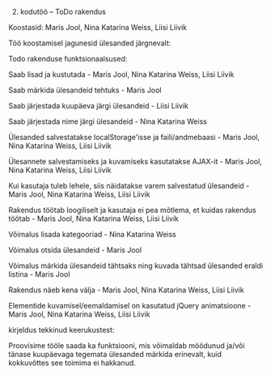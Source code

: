 2. kodutöö – ToDo rakendus

Koostasid: Maris Jool, Nina Katarina Weiss, Liisi Liivik


Töö koostamisel jagunesid ülesanded järgnevalt:

Todo rakenduse funktsionaalsused:

Saab lisad ja kustutada -  Maris Jool, Nina Katarina Weiss, Liisi Liivik

Saab märkida ülesandeid tehtuks - Maris Jool

Saab järjestada kuupäeva järgi ülesandeid - Liisi Liivik

Saab järjestada nime järgi ülesandeid - Nina Katarina Weiss

Ülesanded salvestatakse localStorage'isse ja faili/andmebaasi -  Maris Jool, Nina Katarina Weiss, Liisi Liivik

Ülesannete salvestamiseks ja kuvamiseks kasutatakse AJAX-it -  Maris Jool, Nina Katarina Weiss, Liisi Liivik

Kui kasutaja tuleb lehele, siis näidatakse varem salvestatud ülesandeid -  Maris Jool, Nina Katarina Weiss, Liisi Liivik

Rakendus töötab loogiliselt ja kasutaja ei pea mõtlema, et kuidas rakendus töötab -  Maris Jool, Nina Katarina Weiss, Liisi Liivik

Võimalus lisada kategooriad - Nina Katarina Weiss

Võimalus otsida ülesandeid - Maris Jool

Võimalus märkida ülesandeid tähtsaks ning kuvada tähtsad ülesanded eraldi listina - Maris Jool

Rakendus näeb kena välja -  Maris Jool, Nina Katarina Weiss, Liisi Liivik

Elementide kuvamisel/eemaldamisel on kasutatud jQuery animatsioone -  Maris Jool, Nina Katarina Weiss, Liisi Liivik

kirjeldus tekkinud keerukustest:

Proovisime tööle saada ka funktsiooni, mis võimaldab möödunud ja/või tänase kuupäevaga tegemata ülesanded märkida erinevalt, kuid kokkuvõttes see toimima ei hakkanud.
